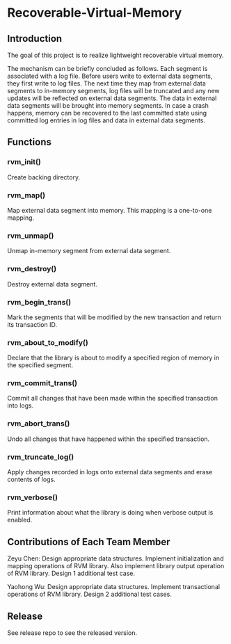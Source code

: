 # Recoverable-Virtual-Memory

## Introduction
The goal of this project is to realize lightweight recoverable virtual memory.

The mechanism can be briefly concluded as follows. Each segment is associated with a log file. Before users write to external data segments, they first write to log files. The next time they map from external data segments to in-memory segments, log files will be truncated and any new updates will be reflected on external data segments. The data in external data segments will be brought into memory segments. In case a crash happens, memory can be recovered to the last committed state using committed log entries in log files and data in external data segments.

## Functions

### rvm_init()
Create backing directory.

### rvm_map()
Map external data segment into memory. This mapping is a one-to-one mapping.

### rvm_unmap()
Unmap in-memory segment from external data segment.

### rvm_destroy()
Destroy external data segment.

### rvm_begin_trans()
Mark the segments that will be modified by the new transaction and return its transaction ID.

### rvm_about_to_modify()
Declare that the library is about to modify a specified region of memory in the specified segment.

### rvm_commit_trans()
Commit all changes that have been made within the specified transaction into logs.

### rvm_abort_trans()
Undo all changes that have happened within the specified transaction.

### rvm_truncate_log()
Apply changes recorded in logs onto external data segments and erase contents of logs.

### rvm_verbose()
Print information about what the library is doing when verbose output is enabled.

## Contributions of Each Team Member
Zeyu Chen: Design appropriate data structures. Implement initialization and mapping operations of RVM library. Also implement library output operation of RVM library. Design 1 additional test case.

Yaohong Wu: Design appropriate data structures. Implement transactional operations of RVM library. Design 2 additional test cases.

## Release
See release repo to see the released version.

